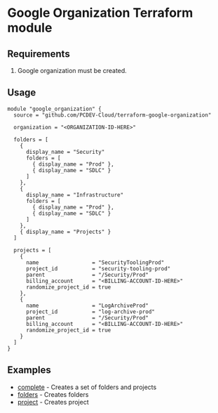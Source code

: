 # Google Organization Terraform module

## Requirements
1. Google organization must be created.

## Usage

```hcl
module "google_organization" {
  source = "github.com/PCDEV-Cloud/terraform-google-organization"

  organization = "<ORGANIZATION-ID-HERE>"

  folders = [
    {
      display_name = "Security"
      folders = [
        { display_name = "Prod" },
        { display_name = "SDLC" }
      ]
    },
    {
      display_name = "Infrastructure"
      folders = [
        { display_name = "Prod" },
        { display_name = "SDLC" }
      ]
    },
    { display_name = "Projects" }
  ]

  projects = [
    {
      name                 = "SecurityToolingProd"
      project_id           = "security-tooling-prod"
      parent               = "/Security/Prod"
      billing_account      = "<BILLING-ACCOUNT-ID-HERE>"
      randomize_project_id = true
    },
    {
      name                 = "LogArchiveProd"
      project_id           = "log-archive-prod"
      parent               = "/Security/Prod"
      billing_account      = "<BILLING-ACCOUNT-ID-HERE>"
      randomize_project_id = true
    }
  ]
}
```

## Examples

- [complete](https://github.com/PCDEV-Cloud/terraform-google-organization/tree/main/examples/complete) - Creates a set of folders and projects
- [folders](https://github.com/PCDEV-Cloud/terraform-google-organization/tree/main/examples/folders) - Creates folders
- [project](https://github.com/PCDEV-Cloud/terraform-google-organization/tree/main/examples/project) - Creates project
